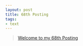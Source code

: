 ```yaml
---
layout: post
title: 68th Posting
tags: 
- text
---
```


> [Welcome to my 68th Posting](https://janghan-kor.tistory.com/387)
